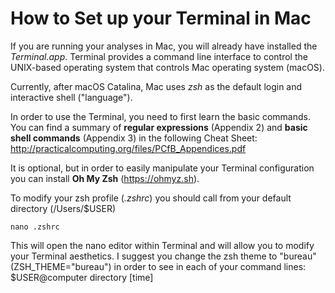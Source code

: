 # How to Set up your Terminal in Mac

If you are running your analyses in Mac, you will already have installed the _Terminal.app_. Terminal provides a command line interface to control the UNIX-based operating system that controls Mac operating system (macOS).<br/>

Currently, after macOS Catalina, Mac uses _zsh_ as the default login and interactive shell ("language").<br/>

In order to use the Terminal, you need to first learn the basic commands. You can find a summary of **regular expressions** (Appendix 2) and **basic shell commands** (Appendix 3) in the following Cheat Sheet:  
http://practicalcomputing.org/files/PCfB_Appendices.pdf

It is optional, but in order to easily manipulate your Terminal configuration you can install **Oh My Zsh** (https://ohmyz.sh).

To modify your zsh profile (_.zshrc_) you should call from your default directory (/Users/$USER)
````
nano .zshrc
````
This will open the nano editor within Terminal and will allow you to modify your Terminal aesthetics. I suggest you change the zsh theme to "bureau" (ZSH_THEME="bureau") in order to see in each of your command lines:<br/>
$USER@computer directory                [time]  


